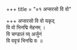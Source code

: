 +++
title = "०१ अप्सरसो वि वो"

+++
अप्सरसो वि वो यकृद्  
वि वो भिनद्मि मेहनम् ।  
वि चण्डालं व्य् अर्जुनं  
वि ववृत्रं भिनद्मि वः ॥